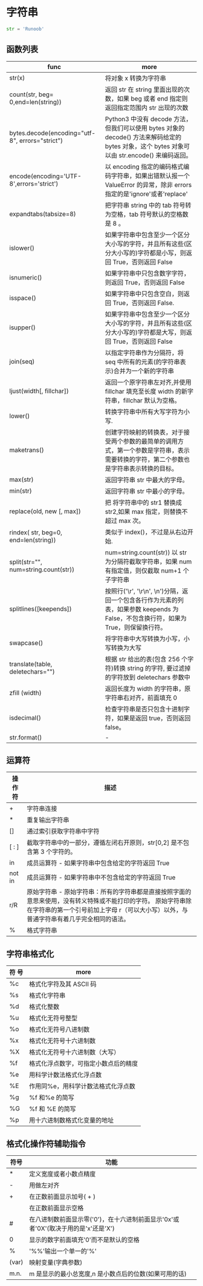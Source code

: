 # 字符串

```python
str = 'Runoob'
```

## 函数列表

| func                                            | more                                                                                                                                          |
| ----------------------------------------------- | --------------------------------------------------------------------------------------------------------------------------------------------- |
| str(x)                                          | 将对象 x 转换为字符串                                                                                                                         |
| count(str, beg= 0,end=len(string))              | 返回 str 在 string 里面出现的次数，如果 beg 或者 end 指定则返回指定范围内 str 出现的次数                                                      |
| bytes.decode(encoding="utf-8", errors="strict") | Python3 中没有 decode 方法，但我们可以使用 bytes 对象的 decode() 方法来解码给定的 bytes 对象，这个 bytes 对象可以由 str.encode() 来编码返回。 |
| encode(encoding='UTF-8',errors='strict')        | 以 encoding 指定的编码格式编码字符串，如果出错默认报一个 ValueError 的异常，除非 errors 指定的是'ignore'或者'replace'                         |
| expandtabs(tabsize=8)                           | 把字符串 string 中的 tab 符号转为空格，tab 符号默认的空格数是 8 。                                                                            |
| islower()                                       | 如果字符串中包含至少一个区分大小写的字符，并且所有这些(区分大小写的)字符都是小写，则返回 True，否则返回 False                                 |
| isnumeric()                                     | 如果字符串中只包含数字字符，则返回 True，否则返回 False                                                                                       |
| isspace()                                       | 如果字符串中只包含空白，则返回 True，否则返回 False.                                                                                          |
| isupper()                                       | 如果字符串中包含至少一个区分大小写的字符，并且所有这些(区分大小写的)字符都是大写，则返回 True，否则返回 False                                 |
| join(seq)                                       | 以指定字符串作为分隔符，将 seq 中所有的元素(的字符串表示)合并为一个新的字符串                                                                 |
| ljust(width[, fillchar])                        | 返回一个原字符串左对齐,并使用 fillchar 填充至长度 width 的新字符串，fillchar 默认为空格。                                                     |
| lower()                                         | 转换字符串中所有大写字符为小写.                                                                                                               |
| maketrans()                                     | 创建字符映射的转换表，对于接受两个参数的最简单的调用方式，第一个参数是字符串，表示需要转换的字符，第二个参数也是字符串表示转换的目标。        |
| max(str)                                        | 返回字符串 str 中最大的字母。                                                                                                                 |
| min(str)                                        | 返回字符串 str 中最小的字母。                                                                                                                 |
| replace(old, new [, max])                       | 把 将字符串中的 str1 替换成 str2,如果 max 指定，则替换不超过 max 次。                                                                         |
| rindex( str, beg=0, end=len(string))            | 类似于 index()，不过是从右边开始.                                                                                                             |
| split(str="", num=string.count(str))            | num=string.count(str)) 以 str 为分隔符截取字符串，如果 num 有指定值，则仅截取 num+1 个子字符串                                                |
| splitlines([keepends])                          | 按照行('\r', '\r\n', \n')分隔，返回一个包含各行作为元素的列表，如果参数 keepends 为 False，不包含换行符，如果为 True，则保留换行符。          |
| swapcase()                                      | 将字符串中大写转换为小写，小写转换为大写                                                                                                      |
| translate(table, deletechars="")                | 根据 str 给出的表(包含 256 个字符)转换 string 的字符, 要过滤掉的字符放到 deletechars 参数中                                                   |
| zfill (width)                                   | 返回长度为 width 的字符串，原字符串右对齐，前面填充 0                                                                                         |
| isdecimal()                                     | 检查字符串是否只包含十进制字符，如果是返回 true，否则返回 false。                                                                             |
| str.format()                                    | -                                                                                                                                             |

## 运算符

| 操作符 | 描述                                                                                                                                                                                                   |
| ------ | ------------------------------------------------------------------------------------------------------------------------------------------------------------------------------------------------------ |
| +      | 字符串连接                                                                                                                                                                                             |
| \*     | 重复输出字符串                                                                                                                                                                                         |
| []     | 通过索引获取字符串中字符                                                                                                                                                                               |
| [ : ]  | 截取字符串中的一部分，遵循左闭右开原则，str[0,2] 是不包含第 3 个字符的。                                                                                                                               |
| in     | 成员运算符 - 如果字符串中包含给定的字符返回 True                                                                                                                                                       |
| not in | 成员运算符 - 如果字符串中不包含给定的字符返回 True                                                                                                                                                     |
| r/R    | 原始字符串 - 原始字符串：所有的字符串都是直接按照字面的意思来使用，没有转义特殊或不能打印的字符。 原始字符串除在字符串的第一个引号前加上字母 r（可以大小写）以外，与普通字符串有着几乎完全相同的语法。 |
| %      | 格式字符串                                                                                                                                                                                             |

## 字符串格式化

| 符 号 | more                                 |
| ----- | ------------------------------------ |
| %c    | 格式化字符及其 ASCII 码              |
| %s    | 格式化字符串                         |
| %d    | 格式化整数                           |
| %u    | 格式化无符号整型                     |
| %o    | 格式化无符号八进制数                 |
| %x    | 格式化无符号十六进制数               |
| %X    | 格式化无符号十六进制数（大写）       |
| %f    | 格式化浮点数字，可指定小数点后的精度 |
| %e    | 用科学计数法格式化浮点数             |
| %E    | 作用同%e，用科学计数法格式化浮点数   |
| %g    | %f 和%e 的简写                       |
| %G    | %f 和 %E 的简写                      |
| %p    | 用十六进制数格式化变量的地址         |

## 格式化操作符辅助指令

| 符号  | 功能                                                                              |
| ----- | --------------------------------------------------------------------------------- |
| \*    | 定义宽度或者小数点精度                                                            |
| -     | 用做左对齐                                                                        |
| +     | 在正数前面显示加号( + )                                                           |
| <sp>  | 在正数前面显示空格                                                                |
| #     | 在八进制数前面显示零('0')，在十六进制前面显示'0x'或者'0X'(取决于用的是'x'还是'X') |
| 0     | 显示的数字前面填充'0'而不是默认的空格                                             |
| %     | '%%'输出一个单一的'%'                                                             |
| (var) | 映射变量(字典参数)                                                                |
| m.n.  | m 是显示的最小总宽度,n 是小数点后的位数(如果可用的话)                             |
